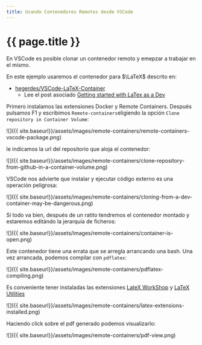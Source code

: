 ```yaml
---
title: Usando Contenedores Remotos desde VSCode
---
```


# {{ page.title }}

En VSCode es posible clonar un contenedor remoto y emepzar a trabajar en el mismo.

En este ejemplo usaremos el contenedor para $\LaTeX$ descrito en:

* [hegerdes/VSCode-LaTeX-Container](https://github.com/hegerdes/VSCode-LaTeX-Container)
  * Lee el post asociado [Getting started with LaTex as a Dev](https://henrikgerdes.me/articles/2022-01-vscode-latex)

Primero instalamos las extensiones Docker y Remote Containers. Después pulsamos F1 y escribimos `Remote-containers`eligiendo la opción `Clone repository in Container Volume`:

![]({{ site.baseurl}}/assets/images/remote-containers/remote-containers-vscode-package.png)

le indicamos la url del repositorio que aloja el contenedor:

![]({{ site.baseurl}}/assets/images/remote-containers/clone-repository-from-github-in-a-container-volume.png)

VSCode nos advierte que instalar y ejecutar código externo es una operación peligrosa:

![]({{ site.baseurl}}/assets/images/remote-containers/cloning-from-a-dev-container-may-be-dangerous.png)

Si todo va bien, después de un ratito tendremos el contenedor montado y estaremos editándo la jerarquía de ficheros:

![]({{ site.baseurl}}/assets/images/remote-containers/container-is-open.png)

Este contenedor tiene una errata que se arregla arrancando una bash.
Una vez arrancada, podemos compilar con `pdflatex`:

![]({{ site.baseurl}}/assets/images/remote-containers/pdflatex-compiling.png)

Es conveniente tener instaladas las extensiones [LateX WorkShop]() y [LaTeX Utilities]()

![]({{ site.baseurl}}/assets/images/remote-containers/latex-extensions-installed.png)

Haciendo click sobre el pdf generado podemos visualizarlo:

![]({{ site.baseurl}}/assets/images/remote-containers/pdf-view.png)